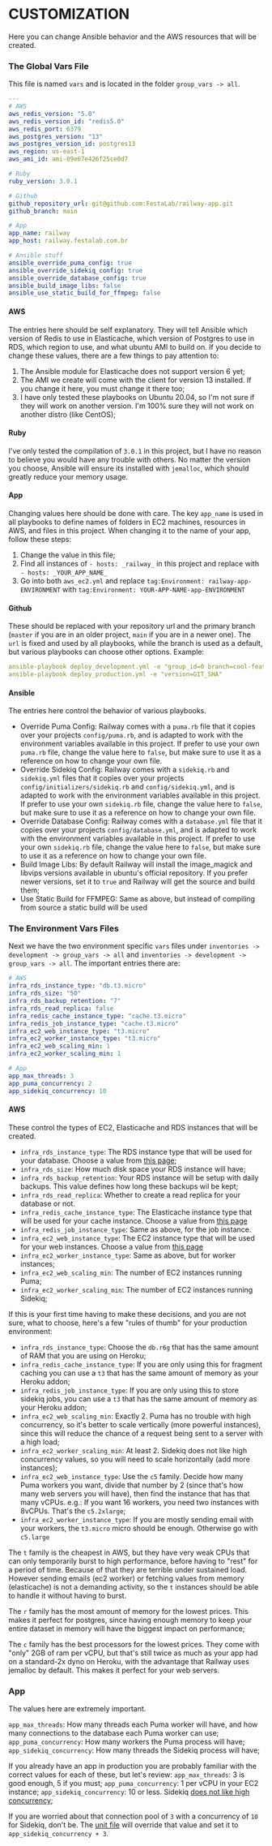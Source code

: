 # CUSTOMIZATION

Here you can change Ansible behavior and the AWS resources that will be created.

### The Global Vars File
This file is named `vars` and is located in the folder `group_vars -> all`.

```yaml
---
# AWS
aws_redis_version: "5.0"
aws_redis_version_id: "redis5.0"
aws_redis_port: 6379
aws_postgres_version: "13"
aws_postgres_version_id: postgres13
aws_region: us-east-1
aws_ami_id: ami-09e67e426f25ce0d7

# Ruby
ruby_version: 3.0.1

# Github
github_repository_url: git@github.com:FestaLab/railway-app.git
github_branch: main

# App
app_name: railway
app_host: railway.festalab.com.br

# Ansible stuff
ansible_override_puma_config: true
ansible_override_sidekiq_config: true
ansible_override_database_config: true
ansible_build_image_libs: false
ansible_use_static_build_for_ffmpeg: false
```

#### AWS
The entries here should be self explanatory. They will tell Ansible which version of Redis to use in Elasticache, which version of Postgres to use in RDS, which region to use, and what ubuntu AMI to build on. If you decide to change these values, there are a few things to pay attention to:

1. The Ansible module for Elasticache does not support version 6 yet;
2. The AMI we create will come with the client for version 13 installed. If you change it here, you must change it there too;
3. I have only tested these playbooks on Ubuntu 20.04, so I'm not sure if they will work on another version. I'm 100% sure they will not work on another distro (like CentOS);

#### Ruby
I've only tested the compilation of `3.0.1` in this project, but I have no reason to believe you would have any trouble with others. No matter the version you choose, Ansible will ensure its installed with `jemalloc`, which should greatly reduce your memory usage.

#### App
Changing values here should be done with care. The key `app_name` is used in all playbooks to define names of folders in EC2 machines, resources in AWS, and files in this project. When changing it to the name of your app, follow these steps:
1. Change the value in this file;
2. Find all instances of `- hosts: _railway_` in this project and replace with `- hosts: _YOUR_APP_NAME_`
3. Go into both `aws_ec2.yml` and replace `tag:Environment: railway-app-ENVIRONMENT` with `tag:Environment: YOUR-APP-NAME-app-ENVIRONMENT`

#### Github
These should be replaced with your repository url and the primary branch (`master` if you are in an older project, `main` if you are in a newer one). The `url` is fixed and used by all playbooks, while the branch is used as a default, but various playbooks can choose other options. Example:
```yaml
ansible-playbook deploy_development.yml -e "group_id=0 branch=cool-feature"
ansible-playbook deploy_production.yml -e "version=GIT_SHA"
```

#### Ansible
The entries here control the behavior of various playbooks.

- Override Puma Config: Railway comes with a `puma.rb` file that it copies over your projects `config/puma.rb`, and is adapted to work with the environment variables available in this project. If prefer to use your own `puma.rb` file, change the value here to `false`, but make sure to use it as a reference on how to change your own file.
- Override Sidekiq Config: Railway comes with a `sidekiq.rb` and `sidekiq.yml` files that it copies over your projects `config/initializers/sidekiq.rb` and `config/sidekiq.yml`, and is adapted to work with the environment variables available in this project. If prefer to use your own `sidekiq.rb` file, change the value here to `false`, but make sure to use it as a reference on how to change your own file.
- Override Database Config: Railway comes with a `database.yml` file that it copies over your projects `config/database.yml`, and is adapted to work with the environment variables available in this project. If prefer to use your own `sidekiq.rb` file, change the value here to `false`, but make sure to use it as a reference on how to change your own file.
- Build Image Libs: By default Railway will install the image_magick and libvips versions available in ubuntu's official repository. If you prefer newer versions, set it to `true` and Railway will get the source and build them;
- Use Static Build for FFMPEG: Same as above, but instead of compiling from source a static build will be used

### The Environment Vars Files
Next we have the two environment specific `vars` files under `inventories -> development -> group_vars -> all` and `inventories -> development -> group_vars -> all`. The important entries there are:

```yaml
# AWS
infra_rds_instance_type: "db.t3.micro"
infra_rds_size: "50"
infra_rds_backup_retention: "7"
infra_rds_read_replica: false
infra_redis_cache_instance_type: "cache.t3.micro"
infra_redis_job_instance_type: "cache.t3.micro"
infra_ec2_web_instance_type: "t3.micro"
infra_ec2_worker_instance_type: "t3.micro"
infra_ec2_web_scaling_min: 1
infra_ec2_worker_scaling_min: 1

# App
app_max_threads: 3
app_puma_concurrency: 2
app_sidekiq_concurrency: 10
```

#### AWS
These control the types of EC2, Elasticache and RDS instances that will be created.
- `infra_rds_instance_type`: The RDS instance type that will be used for your database. Choose a value from [this page](https://aws.amazon.com/rds/instance-types/);
- `infra_rds_size`: How much disk space your RDS instance will have;
- `infra_rds_backup_retention`: Your RDS instance will be setup with daily backups. This value defines how long these backups wil be kept;
- `infra_rds_read_replica`: Whether to create a read replica for your database or not.
- `infra_redis_cache_instance_type`: The Elasticache instance type that will be used for your cache instance. Choose a value from [this page](https://aws.amazon.com/elasticache/pricing/)
- `infra_redis_job_instance_type`: Same as above, for the job instance.
- `infra_ec2_web_instance_type`: The EC2 instance type that will be used for your web instances. Choose a value from [this page](https://aws.amazon.com/ec2/instance-types/)
- `infra_ec2_worker_instance_type`: Same as above, but for worker instances;
- `infra_ec2_web_scaling_min`: The number of EC2 instances running Puma;
- `infra_ec2_worker_scaling_min`: The number of EC2 instances running Sidekiq;

If this is your first time having to make these decisions, and you are not sure, what to choose, here's a few "rules of thumb" for your production environment:
- `infra_rds_instance_type`: Choose the `db.r6g` that has the same amount of RAM that you are using on Heroku;
- `infra_redis_cache_instance_type`: If you are only using this for fragment caching you can use a `t3` that has the same amount of memory as your Heroku addon;
- `infra_redis_job_instance_type`: If you are only using this to store sidekiq jobs, you can use a `t3` that has the same amount of memory as your Heroku addon;
- `infra_ec2_web_scaling_min`: Exactly 2. Puma has no trouble with high concurrency, so it's better to scale vertically (more powerful instances), since this will reduce the chance of a request being sent to a server with a high load;
- `infra_ec2_worker_scaling_min`: At least 2. Sidekiq does not like high concurrency values, so you will need to scale horizontally (add more instances);
- `infra_ec2_web_instance_type`: Use the `c5` family. Decide how many Puma workers you want, divide that number by 2 (since that's how many web servers you will have), then find the instance that has that many vCPUs. e.g.: If you want 16 workers, you need two instances with 8vCPUs. That's the `c5.2xlarge`;
- `infra_ec2_worker_instance_type`: If you are mostly sending email with your workers, the `t3.micro` micro should be enough. Otherwise go with `c5.large`

The `t` family is the cheapest in AWS, but they have very weak CPUs that can only temporarily burst to high performance, before having to "rest" for a period of time. Because of that they are terrible under sustained load. However sending emails (ec2 worker) or fetching values from memory (elasticache) is not a demanding activity, so the `t` instances should be able to handle it without having to burst.

The `r` family has the most amount of memory for the lowest prices. This makes it perfect for postgres, since having enough memory to keep your entire dataset in memory will have the biggest impact on performance;

The `c` family has the best processors for the lowest prices. They come with "only" 2GB of ram per vCPU, but that's still twice as much as your app had on a standard-2x dyno on Heroku, with the advantage that Railway uses jemalloc by default. This makes it perfect for your web servers.

### App
The values here are extremely important.

`app_max_threads`: How many threads each Puma worker will have, and how many connections to the database each Puma worker can use;
`app_puma_concurrency`: How many workers the Puma process will have;
`app_sidekiq_concurrency`: How many threads the Sidekiq process will have;

If you already have an app in production you are probably familiar with the correct values for each of these, but let's review:
`app_max_threads`: 3 is good enough, 5 if you must;
`app_puma_concurrency`: 1 per vCPU in your EC2 instance;
`app_sidekiq_concurrency`: 10 or less. Sidekiq [does not like high concurrency](https://github.com/mperham/sidekiq/issues/3892);

If you are worried about that connection pool of `3` with a concurrency of `10` for Sidekiq, don't be. The [unit file](https://github.com/FestaLab/railway/blob/main/roles/app_worker_server/templates/sidekiq.service.j2) will override that value and set it to `app_sidekiq_concurrency + 3`.
